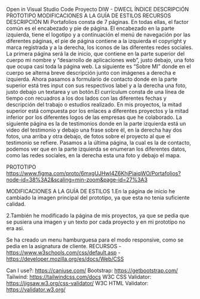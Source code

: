 Open in Visual Studio Code
Proyecto DIW - DWECL
ÍNDICE
DESCRIPCIÓN
PROTOTIPO
MODIFICACIONES A LA GUÍA DE ESTILOS
RECURSOS
DESCRIPCIÓN
Mi Portafolios consta de 7 páginas. En todas ellas, el factor común es el encabezado y pie de página. El encabezado en la parte izquierda, tiene el logotipo y a continuación el menú de navegación por las diferentes páginas, el pie de página contiene a la izquierda el copyright y marca registrada y a la derecha, los iconos de las diferentes redes sociales. La primera página será la de inicio, que contiene en la parte superior del cuerpo mi nombre y “desarrollo de aplicaciones web”, justo debajo, una foto que ocupa casi toda la página web. La siguiente es “Sobre MI” donde en el cuerpo se alterna breve descripción junto con imágenes a derecha e izquierda. Ahora pasamos a formulario de contacto donde en la parte superior está tres input con sus respectivos label y a la derecha una foto, justo debajo un textarea y un botón.El currículum consta de una línea de tiempo con recuadros a los dos lados con las diferentes fechas y descripción del trabajo o estudios realizado. En mis proyectos, la mitad superior está compuesta por los enlaces a diferentes proyectos y la mitad inferior por los diferentes logos de las empresas que he colaborado. La siguiente página es la de testimonios donde en la parte izquierda está un video del testimonio y debajo una frase sobre él, en la derecha hay dos fotos, una arriba y otra debajo, de fotos sobre el proyecto al que el testimonio se refiere. Pasamos a la última página, la cual es la de contacto, podemos ver que en la parte izquierda se enumeran los diferentes datos, como las redes sociales, en la derecha esta una foto y debajo el mapa.

PROTOTIPO
https://www.figma.com/proto/6mxgUJHwI4Z6KhjPiaiqWO/Portafolios?node-id=38%3A2&scaling=min-zoom&page-id=27%3A3

MODIFICACIONES A LA GUÍA DE ESTILOS
1.En la página de inicio he cambiado la imagen principal del prototipo, ya que esta no tenia suficiente calidad.

2.También he modificado la página de mis proyectos, ya que se pedia que se pusiera una imagen y un texto por cada proyecto y en mi prototipo no era asi.

Se ha creado un menu hamburguesa para el modo responsive, como se pedia en la asignatura de cliente.
RECURSOS
-https://www.w3schools.com/css/default.asp -https://developer.mozilla.org/es/docs/Web/CSS

Can I use?: https://caniuse.com/
Bootstrap: https://getbootstrap.com/
Tailwind: https://tailwindcss.com/docs
W3C CSS Validator: https://jigsaw.w3.org/css-validator/
W3C HTML Validator: https://validator.w3.org/